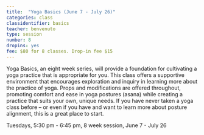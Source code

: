 ```yaml
---
title:  "Yoga Basics (June 7 - July 26)"
categories: class
classidentifier: basics
teacher: benvenuto
type: session
number: 8
dropins: yes
fee: $80 for 8 classes. Drop-in fee $15
---
```

Yoga Basics, an eight week series, will provide a foundation for cultivating a yoga practice that is appropriate for you. This class offers a supportive environment that encourages exploration and inquiry  in learning more about the practice of yoga. Props and modifications are offered throughout, promoting comfort and ease in yoga postures (asana) while creating a practice that suits your own, unique needs.   If you have never taken a yoga class before – or even if you have and want to learn more about posture alignment, this is a great place to start.

Tuesdays, 5:30 pm - 6:45 pm, 8 week session, June 7 - July 26
